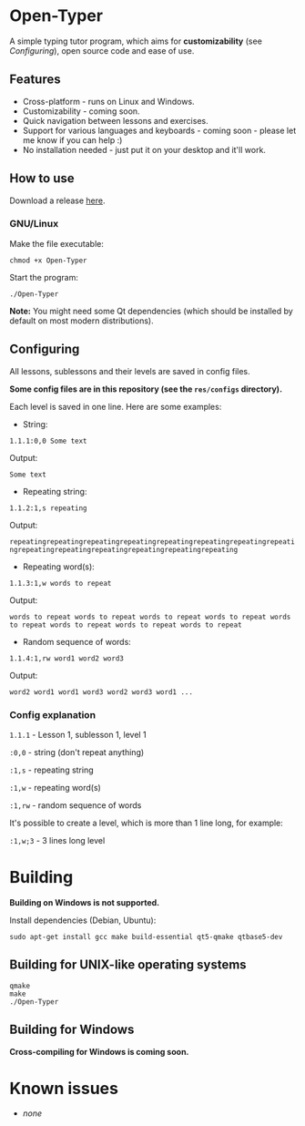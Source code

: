 # Open-Typer

A simple typing tutor program, which aims for **customizability** (see *Configuring*), open source code and ease of use.

## Features

- Cross-platform - runs on Linux and Windows.
- Customizability - coming soon.
- Quick navigation between lessons and exercises.
- Support for various languages and keyboards - coming soon - please let me know if you can help :)
- No installation needed - just put it on your desktop and it'll work.

## How to use

Download a release [here](https://github.com/adazem009/Open-Typer/releases/latest).

### GNU/Linux
Make the file executable:

`chmod +x Open-Typer`

Start the program:

`./Open-Typer`

**Note:** You might need some Qt dependencies (which should be installed by default on most modern distributions).

## Configuring

All lessons, sublessons and their levels are saved in config files.

**Some config files are in this repository (see the `res/configs` directory).**

Each level is saved in one line. Here are some examples:

- String:

`1.1.1:0,0 Some text`

Output:

`Some text`

- Repeating string:

`1.1.2:1,s repeating`

Output:

`repeatingrepeatingrepeatingrepeatingrepeatingrepeatingrepeatingrepeatingrepeatingrepeatingrepeatingrepeatingrepeatingrepeating`

- Repeating word(s):

`1.1.3:1,w words to repeat`

Output:

`words to repeat words to repeat words to repeat words to repeat words to repeat words to repeat words to repeat words to repeat`

- Random sequence of words:

`1.1.4:1,rw word1 word2 word3`

Output:

`word2 word1 word1 word3 word2 word3 word1 ...`

### Config explanation

`1.1.1` - Lesson 1, sublesson 1, level 1

`:0,0` - string (don't repeat anything)

`:1,s` - repeating string

`:1,w` - repeating word(s)

`:1,rw` - random sequence of words

It's possible to create a level, which is more than 1 line long, for example:

`:1,w;3` - 3 lines long level

# Building 

**Building on Windows is not supported.**

Install dependencies (Debian, Ubuntu):

`sudo apt-get install gcc make build-essential qt5-qmake qtbase5-dev`

## Building for UNIX-like operating systems

```
qmake
make
./Open-Typer
```

## Building for Windows

**Cross-compiling for Windows is coming soon.**

# Known issues

- *none*
